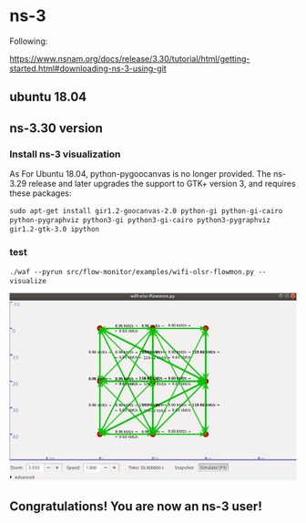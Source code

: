 # ns-3

Following:

https://www.nsnam.org/docs/release/3.30/tutorial/html/getting-started.html#downloading-ns-3-using-git

## ubuntu 18.04

## ns-3.30 version

### Install ns-3 visualization

As For Ubuntu 18.04, python-pygoocanvas is no longer provided. The ns-3.29 release and later upgrades the support to GTK+ version 3, and requires these packages:

```=bash
sudo apt-get install gir1.2-goocanvas-2.0 python-gi python-gi-cairo python-pygraphviz python3-gi python3-gi-cairo python3-pygraphviz gir1.2-gtk-3.0 ipython
```

### test

```=bash
./waf --pyrun src/flow-monitor/examples/wifi-olsr-flowmon.py --visualize
```
![image](https://github.com/cly1213/ns-3/blob/master/test.png)

## Congratulations! You are now an ns-3 user!
